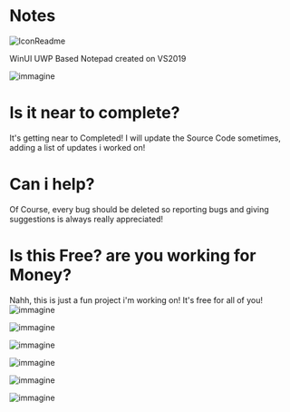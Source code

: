 # Notes

![IconReadme](https://user-images.githubusercontent.com/86930621/133638673-afef406b-856d-42dd-99f4-2b2e44e8e6c4.png)

WinUI UWP Based Notepad created on VS2019

![immagine](https://user-images.githubusercontent.com/86930621/133507258-6bae8a7f-7239-47f8-b0e7-4172bb424e77.png)

# Is it near to complete?
It's getting near to Completed! I will update the Source Code sometimes, adding a list of updates i worked on!
# Can i help?
Of Course, every bug should be deleted so reporting bugs and giving suggestions is always really appreciated!
# Is this Free? are you working for Money?
Nahh, this is just a fun project i'm working on!
It's free for all of you!
![immagine](https://user-images.githubusercontent.com/86930621/133507349-edc8e9ce-ea86-45d9-b1dd-c30b415b482e.png)

![immagine](https://user-images.githubusercontent.com/86930621/133507466-ea0e17b0-8eb2-46cf-82f8-7f0f887111cc.png)

![immagine](https://user-images.githubusercontent.com/86930621/133507494-f80e8148-0ce0-48cc-8595-da5a0e4b3f09.png)

![immagine](https://user-images.githubusercontent.com/86930621/133507663-d73f289d-80f4-4893-ad91-78e28ad6e65d.png)

![immagine](https://user-images.githubusercontent.com/86930621/133507679-0b2dd121-9710-4156-a944-cedfd2bb3d0f.png)

![immagine](https://user-images.githubusercontent.com/86930621/133507717-9b076ef8-9fc5-42ef-a04b-025f683c5f45.png)
